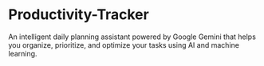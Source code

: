 # Productivity-Tracker
An intelligent daily planning assistant powered by Google Gemini that helps you organize, prioritize, and optimize your tasks using AI and machine learning.
